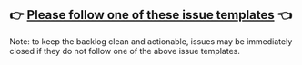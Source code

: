## 👉 [Please follow one of these issue templates](https://github.com/AleoNet/snarkVM/issues/new/choose) 👈

Note: to keep the backlog clean and actionable, issues may be immediately closed if they do not follow one of the above issue templates.
